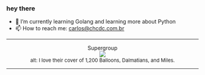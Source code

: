 ### hey there 

- :seedling: I’m currently learning Golang and learning more about Python
- :mailbox: How to reach me: carlos@chcdc.com.br


---


<!-- xkcd -->
<p align="center">Supergroup</br><img src=https://imgs.xkcd.com/comics/supergroup.png></br><font size =2>alt: I love their cover of 1,200 Balloons, Dalmatians, and Miles.</br></font></p></table></p> 


<!-- xkcd -->
---
